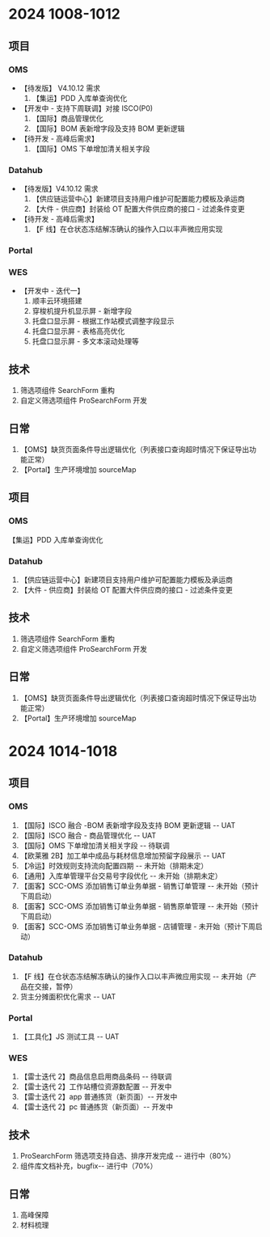 # 2024 1008-1012

## 项目

### OMS

- 【待发版】 V4.10.12 需求
	 1. 【集运】PDD 入库单查询优化
- 【开发中 - 支持下周联调】对接 ISCO(P0)
	1. 【国际】商品管理优化
	2. 【国际】BOM 表新增字段及支持 BOM 更新逻辑
- 【待开发 - 高峰后需求】
	1. 【国际】OMS 下单增加清关相关字段

### Datahub

- 【待发版】V4.10.12 需求
	 1. 【供应链运营中心】新建项目支持用户维护可配置能力模板及承运商
	 2. 【大件 - 供应商】封装给 OT 配置大件供应商的接口 - 过滤条件变更
- 【待开发 - 高峰后需求】
	1. 【F 线】在仓状态冻结解冻确认的操作入口以丰声微应用实现

### Portal

### WES

- 【开发中 - 迭代一】
	1. 顺丰云环境搭建
	2. 穿梭机提升机显示屏 - 新增字段
	3. 托盘口显示屏 - 根据工作站模式调整字段显示
	4. 托盘口显示屏 - 表格高亮优化
	5. 托盘口显示屏 - 多文本滚动处理等

## 技术

1. 筛选项组件 SearchForm 重构
2. 自定义筛选项组件 ProSearchForm 开发

## 日常

1. 【OMS】缺货页面条件导出逻辑优化（列表接口查询超时情况下保证导出功能正常）
2. 【Portal】生产环境增加 sourceMap

## 项目

### OMS

【集运】PDD 入库单查询优化

### Datahub

1. 【供应链运营中心】新建项目支持用户维护可配置能力模板及承运商
2. 【大件 - 供应商】封装给 OT 配置大件供应商的接口 - 过滤条件变更

## 技术

1. 筛选项组件 SearchForm 重构
2. 自定义筛选项组件 ProSearchForm 开发

## 日常

1. 【OMS】缺货页面条件导出逻辑优化（列表接口查询超时情况下保证导出功能正常）
2. 【Portal】生产环境增加 sourceMap

# 2024 1014-1018

## 项目

### OMS

1. 【国际】ISCO 融合 -BOM 表新增字段及支持 BOM 更新逻辑 -- UAT
2. 【国际】ISCO 融合 - 商品管理优化 -- UAT
3. 【国际】OMS 下单增加清关相关字段 -- 待联调
4. 【欧莱雅 2B】加工单中成品与耗材信息增加预留字段展示 -- UAT
5. 【冷运】时效规则支持流向配置四期 -- 未开始（排期未定）
6. 【通用】入库单管理平台交易号字段优化 -- 未开始（排期未定）
7. 【面客】SCC-OMS 添加销售订单业务单据 - 销售订单管理 -- 未开始（预计下周启动）
8. 【面客】SCC-OMS 添加销售订单业务单据 - 销售原单管理 -- 未开始（预计下周启动）
9. 【面客】SCC-OMS 添加销售订单业务单据 - 店铺管理 - 未开始（预计下周启动）

### Datahub

1. 【F 线】在仓状态冻结解冻确认的操作入口以丰声微应用实现 -- 未开始（产品在交接，暂停）
2. 货主分摊面积优化需求 -- UAT

### Portal

1. 【工具化】JS 测试工具 -- UAT

### WES

1. 【雷士迭代 2】商品信息启用商品条码 -- 待联调
2. 【雷士迭代 2】工作站槽位资源数配置 -- 开发中
3. 【雷士迭代 2】app 普通拣货（新页面）-- 开发中
4. 【雷士迭代 2】pc 普通拣货（新页面）-- 开发中

## 技术

1. ProSearchForm 筛选项支持自选、排序开发完成 -- 进行中（80%）
2. 组件库文档补充，bugfix-- 进行中（70%）

## 日常

1. 高峰保障
2. 材料梳理

